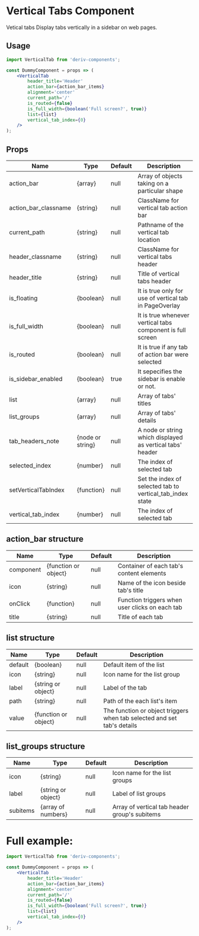# Vertical Tabs Component

Vetical tabs Display tabs vertically in a sidebar on web pages.

## Usage

```jsx
import VerticalTab from 'deriv-components';

const DummyComponent = props => (
    <VerticalTab
        header_title='Header'
        action_bar={action_bar_items}
        alignment='center'
        current_path='/'
        is_routed={false}
        is_full_width={boolean('Full screen?', true)}
        list={list}
        vertical_tab_index={0}
    />
);
```

## Props

| Name                  | Type             | Default | Description                                                 |
| --------------------- | ---------------- | ------- | ----------------------------------------------------------- |
| action_bar            | {array}          | null    | Array of objects taking on a particular shape               |
| action\_bar\_classname| {string}         | null    | ClassName for vertical tab action bar                       |
| current_path          | {string}         | null    | Pathname of the vertical tab location                       |
| header_classname      | {string}         | null    | ClassName for vertical tabs header                          |
| header_title          | {string}         | null    | Title of vertical tabs header                               |
| is_floating           | {boolean}        | null    | It is true only for use of vertical tab in PageOverlay      |
| is\_full\_width       | {boolean}        | null    | It is true whenever vertical tabs component is full screen  |
| is_routed             | {boolean}        | null    | It is true if any tab of action bar were selected           |
| is\_sidebar\_enabled  | {boolean}        | true    | It sepecifies the sidebar is enable or not.                 |
| list                  | {array}          | null    | Array of tabs' titles                                       |
| list_groups           | {array}          | null    | Array of tabs' details                                      |
| tab\_headers\_note    | {node or string} | null    | A node or string which displayed as vertical tabs' header   |
| selected_index        | {number}         | null    | The index of selected tab                                   |
| setVerticalTabIndex   | {function}       | null    | Set the index of selected tab to vertical\_tab\_index state |
| vertical\_tab\_index  | {number}         | null    | The index of selected tab                                   |
 
## action_bar structure

| Name      | Type                 | Default | Description                                                          |
| --------- | -------------------- | ------- | -------------------------------------------------------------------- |
| component | {function or object} | null    | Container of each tab's content elements                             |
| icon      | {string}             | null    | Name of the icon beside tab's title                                  |
| onClick   | {function}           | null    | Function triggers when user clicks on each tab                       |
| title     | {string}             | null    | Title of each tab                                                    |

## list structure

| Name    | Type                 | Default | Description                                                            |
| ------- | -------------------- | ------- | ---------------------------------------------------------------------- |
| default | {boolean}            | null    | Default item of the list                                               |
| icon    | {string}             | null    | Icon name for the list group                                           |
| label   | {string or object}   | null    | Label of the tab                                                       |
| path    | {string}             | null    | Path of the each list's item                                           |
| value   | {function or object} | null    | The function or object triggers when tab selected and set tab's details|

## list_groups structure

| Name     | Type               | Default | Description                                    |
| -------- | ------------------ | ------- | ---------------------------------------------- |
| icon     | {string}           | null    | Icon name for the list groups                  |
| label    | {string or object} | null    | Label of list groups                           |
| subitems | {array of numbers} | null    | Array of vertical tab header group's subitems  |

# Full example:

```jsx
import VerticalTab from 'deriv-components';

const DummyComponent = props => (
    <VerticalTab
        header_title='Header'
        action_bar={action_bar_items}
        alignment='center'
        current_path='/'
        is_routed={false}
        is_full_width={boolean('Full screen?', true)}
        list={list}
        vertical_tab_index={0}
    />
);
```
